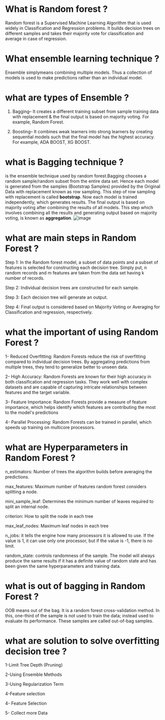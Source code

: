 # What is Random forest ?
Random forest is a Supervised Machine Learning Algorithm that is used widely in Classification and Regression problems. It builds decision trees on different samples and takes their majority vote for classification and average in case of regression.

# What ensemble learning technique ?
Ensemble simplymeans combining multiple models. Thus a collection of models is used to make predictions rather than an individual model.

# what are types of Ensemble ?

1. Bagging– It creates a different training subset from sample training data with replacement & the final output is based on majority voting. For example,  Random Forest.


2. Boosting– It combines weak learners into strong learners by creating sequential models such that the final model has the highest accuracy. For example,  ADA BOOST, XG BOOST.


# what is Bagging technique ?

is the ensemble technique used by random forest.Bagging chooses a random sample/random subset from the entire data set. Hence each model is generated from the samples (Bootstrap Samples) provided by the Original Data with replacement known as row sampling. This step of row sampling with replacement is called **bootstrap**. Now each model is trained independently, which generates results. The final output is based on majority voting after combining the results of all models. This step which involves combining all the results and generating output based on majority voting, is known as **aggregation**.
![image](https://www.simplilearn.com/ice9/free_resources_article_thumb/Bagging.PNG)


# what are main steps in Random Forest ?
Step 1: In the Random forest model, a subset of data points and a subset of features is selected for constructing each decision tree. Simply put, n random records and m features are taken from the data set having k number of records.


Step 2: Individual decision trees are constructed for each sample.


Step 3: Each decision tree will generate an output.


Step 4: Final output is considered based on Majority Voting or Averaging for Classification and regression, respectively.





# what the important of using Random Forest ?

1- Reduced Overfitting: Random Forests reduce the risk of overfitting compared to individual decision trees. By aggregating predictions from multiple trees, they tend to generalize better to unseen data.

2- High Accuracy: Random Forests are known for their high accuracy in both classification and regression tasks. They work well with complex datasets and are capable of capturing intricate relationships between features and the target variable.

3- Feature Importance: Random Forests provide a measure of feature importance, which helps identify which features are contributing the most to the model's predictions

4- Parallel Processing: Random Forests can be trained in parallel, which speeds up training on multicore processors.



# what are Hyperparameters in Random Forest ?

n_estimators: Number of trees the algorithm builds before averaging the predictions.

max_features: Maximum number of features random forest considers splitting a node.

mini_sample_leaf: Determines the minimum number of leaves required to split an internal node.

criterion: How to split the node in each tree

max_leaf_nodes: Maximum leaf nodes in each tree

n_jobs: it tells the engine how many processors it is allowed to use. If the value is 1, it can use only one processor, but if the value is -1, there is no limit.

random_state: controls randomness of the sample. The model will always produce the same results if it has a definite value of random state and has been given the same hyperparameters and training data.



# what is out of bagging in Random Forest ?

OOB means out of the bag. It is a random forest cross-validation method. In this, one-third of the sample is not used to train the data; instead used to evaluate its performance. These samples are called out-of-bag samples.


# what are solution to solve overfitting decision tree ?

1-Limit Tree Depth (Pruning)

2-Using Ensemble Methods

3-Using Regularization Term 

4-Feature selection

4- Feature Selection

5- Collect more Data 

